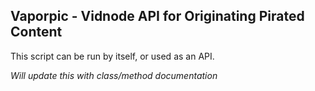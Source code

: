 Vaporpic - Vidnode API for Originating Pirated Content
------
This script can be run by itself, or used as an API.

*Will update this with class/method documentation*